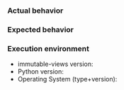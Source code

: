 ### Actual behavior


### Expected behavior


### Execution environment

* immutable-views version:
* Python version:
* Operating System (type+version):
